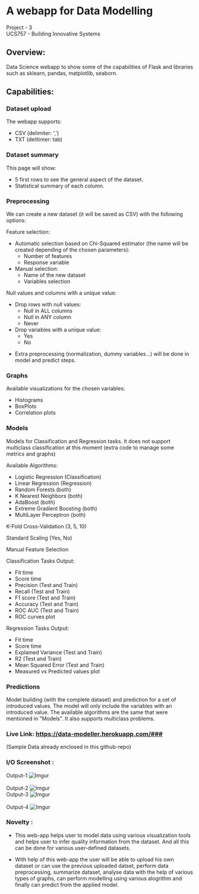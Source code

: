 # A webapp for Data Modelling #

Project - 3 <br>
UCS757 - Building Innovative Systems <br>

## Overview: ##
Data Science webapp to show some of the capabilities of Flask and libraries such as sklearn, pandas, matplotlib, seaborn.

## Capabilities:

### Dataset upload
The webapp supports:
- CSV (delimiter: ',')
- TXT (delitimer: tab)

### Dataset summary
This page will show:
- 5 first rows to see the general aspect of the dataset.
- Statistical summary of each column.

### Preprocessing
We can create a new dataset (it will be saved as CSV) with the following options:

Feature selection:
- Automatic selection based on Chi-Squared estimator (the name will be created depending of the chosen parameters):
  - Number of features
  - Response variable
- Manual selection:
  - Name of the new dataset
  - Variables selection

Null values and columns with a unique value:
- Drop rows with null values:
  - Null in ALL columns
  - Null in ANY column
  - Never
- Drop variables with a unique value:
  - Yes
  - No
  
* Extra preprocessing (normalization, dummy variables...) will be done in model and predict steps.

### Graphs
Available visualizations for the chosen variables:

- Histograms
- BoxPlots
- Correlation plots

### Models
Models for Classification and Regression tasks.
It does not support multiclass classification at this moment (extra code to manage some metrics and graphs)

Available Algorithms:
- Logistic Regression (Classification)
- Linear Regression (Regression)
- Random Forests (both)
- K Nearest Neighbors (both)
- AdaBoost (both)
- Extreme Gradient Boosting (both)
- MultiLayer Perceptron (both)

K-Fold Cross-Validation (3, 5, 10)

Standard Scaling (Yes, No)

Manual Feature Selection

Classification Tasks Output:
- Fit time
- Score time
- Precision (Test and Train)
- Recall (Test and Train)
- F1 score (Test and Train)
- Accuracy (Test and Train)
- ROC AUC (Test and Train)
- ROC curves plot

Regression Tasks Output:
- Fit time
- Score time
- Explained Variance (Test and Train)
- R2 (Test and Train)
- Mean Squared Error (Test and Train)
- Measured vs Predicted values plot

### Predictions
Model building (with the complete dataset) and prediction for a set of introduced values.
The model will only include the variables with an introduced value.
The available algorithms are the same that were mentioned in "Models".
It also supports multiclass problems.


### Live Link: https://data-modeller.herokuapp.com/###
(Sample Data already enclosed in this github-repo)

### I/O Screenshot :<br/> ###
Output-1
![Imgur](https://i.imgur.com/DEfuucA.png)
<br>
<br>
Output-2
![Imgur](https://i.imgur.com/0cRNBcr.png)
</br>
Output-3
![Imgur](https://i.imgur.com/0cRNBcr.png)
<br>
<br>
Output-4
![Imgur](https://i.imgur.com/zb2nAeg.png)
</br>

### Novelty :<br/> ###
-	This web-app helps user to model data using various visualization tools and helps user to infer quality information from the dataset. And all this can be done for various
  user-defined datasets.<br>

- With help of this web-app the user will be able to upload his own dataset or can use the previous uploaded datset, perform data preprocessing, summarize dataset, analyse data with the help of various types of graphs, can perform modelling using various alogrithm and finally can predict from the applied model. <br>
